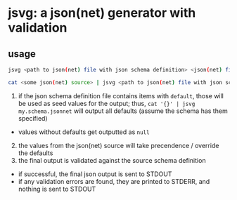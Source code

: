 # jsvg: a json(net) generator with validation

## usage

```sh
jsvg <path to json(net) file with json schema definition> <json(net) file>
```

```sh
cat <some json(net) source> | jsvg <path to json(net) file with json schema definition>
```

1. if the json schema definition file contains items with `default`, those will be used as seed values for the output; thus, `cat '{}' | jsvg my.schema.jsonnet` will output all defaults (assume the schema has them specified)
  - values without defaults get outputted as `null`
2. the values from the json(net) source will take precendence / override the defaults
3. the final output is validated against the source schema definition
  - if successful, the final json output is sent to STDOUT
  - if any validation errors are found, they are printed to STDERR, and nothing is sent to STDOUT

